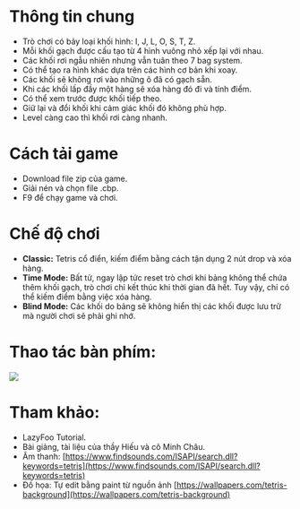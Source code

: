# Thông tin chung
* Trò chơi có bảy loại khối hình: I, J, L, O, S, T, Z.
* Mỗi khối gạch được cấu tạo từ 4 hình vuông nhỏ xếp lại với nhau.
* Các khối rơi ngẫu nhiên nhưng vẫn tuân theo 7 bag system.
* Có thể tạo ra hình khác dựa trên các hình cơ bản khi xoay.
* Các khối sẽ không rơi vào những ô đã có gạch sẵn.
* Khi các khối lấp đầy một hàng sẽ xóa hàng đó đi và tính điểm.
* Có thể xem trước được khối tiếp theo.
* Giữ lại và đổi khối khi cảm giác khối đó không phù hợp.
* Level càng cao thì khối rơi càng nhanh.
# Cách tải game
* Download file zip của game.
* Giải nén và chọn file .cbp.
* F9 để chạy game và chơi.
# Chế độ chơi 
* __Classic:__ Tetris cổ điển, kiếm điểm bằng cách tận dụng 2 nút drop và xóa hàng.
* __Time Mode:__ Bất tử, ngay lập tức reset trò chơi khi bảng không thể chứa thêm khối gạch, trò chơi chỉ kết thúc khi thời gian đã hết. Tuy vậy, chỉ có thể kiếm điểm bằng việc xóa hàng.
* __Blind Mode:__ Các khối do bảng sẽ không hiển thị các khối được lưu trữ mà người chơi sẽ phải ghi nhớ.
# Thao tác bàn phím:
 ![](https://github.com/daolinh336/MyTetrisSDL2/blob/main/MyGame/img/howtoplay.png)
# Tham khảo:
* LazyFoo Tutorial.
* Bài giảng, tài liệu của thầy Hiếu và cô Minh Châu.
* Âm thanh: [https://www.findsounds.com/ISAPI/search.dll?keywords=tetris](https://www.findsounds.com/ISAPI/search.dll?keywords=tetris)
* Đồ họa: Tự edit bằng paint từ nguồn ảnh [https://wallpapers.com/tetris-background](https://wallpapers.com/tetris-background)
